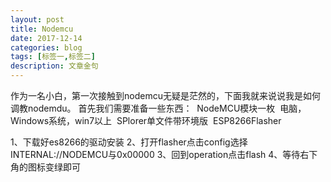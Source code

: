 ```yaml
---
layout: post
title: Nodemcu
date: 2017-12-14
categories: blog
tags: [标签一,标签二]
description: 文章金句
---
```

  作为一名小白，第一次接触到nodemcu无疑是茫然的，下面我就来说说我是如何调教nodemdu。
  首先我们需要准备一些东西：
  NodeMCU模块一枚
  电脑，Windows系统，win7以上
  SPlorer单文件带环境版
  ESP8266Flasher
  
  1、下载好es8266的驱动安装
  2、打开flasher点击config选择INTERNAL://NODEMCU与0x00000
  3、回到operation点击flash
  4、等待右下角的图标变绿即可
 
